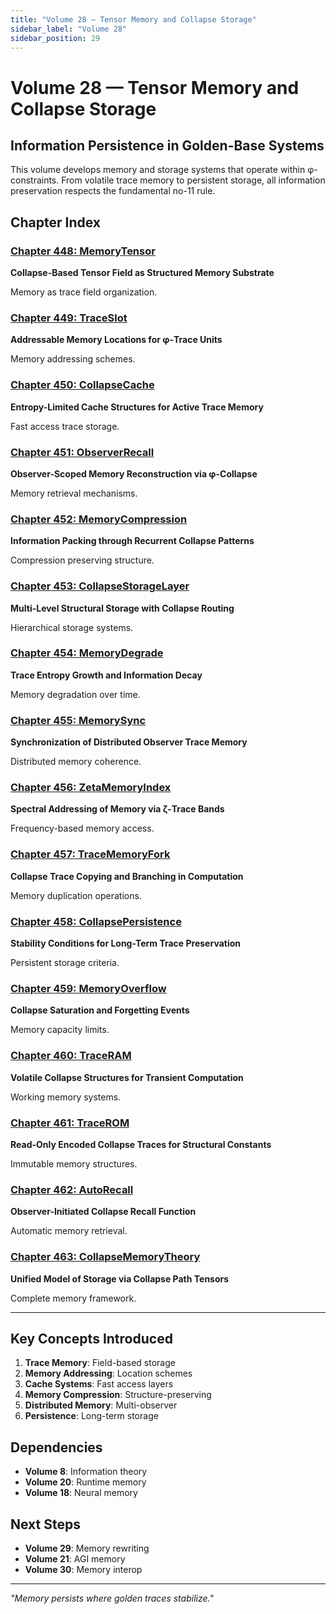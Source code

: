 ```yaml
---
title: "Volume 28 — Tensor Memory and Collapse Storage"
sidebar_label: "Volume 28"
sidebar_position: 29
---
```


# Volume 28 — Tensor Memory and Collapse Storage

## Information Persistence in Golden-Base Systems

This volume develops memory and storage systems that operate within φ-constraints. From volatile trace memory to persistent storage, all information preservation respects the fundamental no-11 rule.

## Chapter Index

### [Chapter 448: MemoryTensor](./chapter-448-memory-tensor.md)
**Collapse-Based Tensor Field as Structured Memory Substrate**

Memory as trace field organization.

### [Chapter 449: TraceSlot](./chapter-449-trace-slot.md)
**Addressable Memory Locations for φ-Trace Units**

Memory addressing schemes.

### [Chapter 450: CollapseCache](./chapter-450-collapse-cache.md)
**Entropy-Limited Cache Structures for Active Trace Memory**

Fast access trace storage.

### [Chapter 451: ObserverRecall](./chapter-451-observer-recall.md)
**Observer-Scoped Memory Reconstruction via φ-Collapse**

Memory retrieval mechanisms.

### [Chapter 452: MemoryCompression](./chapter-452-memory-compression.md)
**Information Packing through Recurrent Collapse Patterns**

Compression preserving structure.

### [Chapter 453: CollapseStorageLayer](./chapter-453-collapse-storage-layer.md)
**Multi-Level Structural Storage with Collapse Routing**

Hierarchical storage systems.

### [Chapter 454: MemoryDegrade](./chapter-454-memory-degrade.md)
**Trace Entropy Growth and Information Decay**

Memory degradation over time.

### [Chapter 455: MemorySync](./chapter-455-memory-sync.md)
**Synchronization of Distributed Observer Trace Memory**

Distributed memory coherence.

### [Chapter 456: ZetaMemoryIndex](./chapter-456-zeta-memory-index.md)
**Spectral Addressing of Memory via ζ-Trace Bands**

Frequency-based memory access.

### [Chapter 457: TraceMemoryFork](./chapter-457-trace-memory-fork.md)
**Collapse Trace Copying and Branching in Computation**

Memory duplication operations.

### [Chapter 458: CollapsePersistence](./chapter-458-collapse-persistence.md)
**Stability Conditions for Long-Term Trace Preservation**

Persistent storage criteria.

### [Chapter 459: MemoryOverflow](./chapter-459-memory-overflow.md)
**Collapse Saturation and Forgetting Events**

Memory capacity limits.

### [Chapter 460: TraceRAM](./chapter-460-trace-ram.md)
**Volatile Collapse Structures for Transient Computation**

Working memory systems.

### [Chapter 461: TraceROM](./chapter-461-trace-rom.md)
**Read-Only Encoded Collapse Traces for Structural Constants**

Immutable memory structures.

### [Chapter 462: AutoRecall](./chapter-462-auto-recall.md)
**Observer-Initiated Collapse Recall Function**

Automatic memory retrieval.

### [Chapter 463: CollapseMemoryTheory](./chapter-463-collapse-memory-theory.md)
**Unified Model of Storage via Collapse Path Tensors**

Complete memory framework.

---

## Key Concepts Introduced

1. **Trace Memory**: Field-based storage
2. **Memory Addressing**: Location schemes
3. **Cache Systems**: Fast access layers
4. **Memory Compression**: Structure-preserving
5. **Distributed Memory**: Multi-observer
6. **Persistence**: Long-term storage

## Dependencies

- **Volume 8**: Information theory
- **Volume 20**: Runtime memory
- **Volume 18**: Neural memory

## Next Steps

- **Volume 29**: Memory rewriting
- **Volume 21**: AGI memory
- **Volume 30**: Memory interop

---

*"Memory persists where golden traces stabilize."*